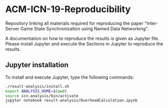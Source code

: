# ACM-ICN-19-Reproducibility
Repository linking all materials required for reproducing the paper "Inter-Server Game State Synchronization using Named Data Networking".

A documentation on how to reproduce the results is given as Jupyter file.
Please install Jupyter and execute the Sections in Jupyter to reproduce the
results.

## Jupyter installation

To install and execute Jupyter, type the following commands:

```bash
./result-analysis/install.sh
export ANALYSIS_HOME=$(pwd)
source icn-analysis/bin/activate
jupyter notebook result-analysis/OverheadCalculation.ipynb
```   
